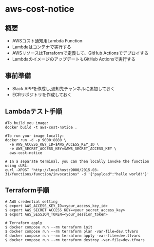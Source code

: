 # aws-cost-notice

## 概要
* AWSコスト通知用Lambda Function
* Lambdaはコンテナで実行する
* AWSリソースはTerraformで定義して、GitHub Actionsでデプロイする
* LambdaのイメージのアップデートもGitHub Actionsで実行する

## 事前準備
* Slack APPを作成し,通知先チャンネルに追加しておく
* ECRリポジトリを作成しておく

## Lambdaテスト手順
```
#To build you image:
docker build -t aws-cost-notice .

#To run your image locally:
docker run -d -p 9000:8080 \
  -e AWS_ACCESS_KEY_ID=$AWS_ACCESS_KEY_ID \
  -e AWS_SECRET_ACCESS_KEY=$AWS_SECRET_ACCESS_KEY \
  aws-cost-notice

# In a separate terminal, you can then locally invoke the function using cURL:
curl -XPOST "http://localhost:9000/2015-03-31/functions/function/invocations" -d '{"payload":"hello world!"}'
```


## Terraform手順
```
# AWS credential setting
$ export AWS_ACCESS_KEY_ID=<your_access_key_id>
$ export AWS_SECRET_ACCESS_KEY=<your_secret_access_key>
$ export AWS_SESSION_TOKEN=<your_session_token>

# Terraform apply
$ docker compose run --rm terraform init
$ docker compose run --rm terraform plan -var-file=dev.tfvars
$ docker compose run --rm terraform apply -var-file=dev.tfvars
$ docker compose run --rm terraform destroy -var-file=dev.tfvars
```
